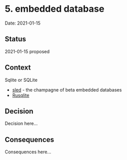 # 5. embedded database

Date: 2021-01-15

## Status

2021-01-15 proposed

## Context

Sqlite or SQLite

 - [sled](https://github.com/spacejam/sled) -  the champagne of beta embedded databases
 - [Rusqlite](https://github.com/rusqlite/rusqlite)

## Decision

Decision here...

## Consequences

Consequences here...

